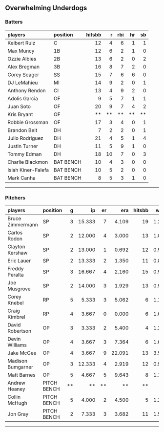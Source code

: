 ## Overwhelming Underdogs

### Batters

 
|players            |position  | hitsbb|  r| rbi| hr| sb| 
|:------------------|:---------|------:|--:|---:|--:|--:| 
|Keibert Ruiz       |C         |     12|  4|   6|  1|  1| 
|Max Muncy          |1B        |     12|  6|   2|  1|  0| 
|Ozzie Albies       |2B        |     13|  6|   2|  0|  2| 
|Alex Bregman       |3B        |     16|  8|   7|  2|  0| 
|Corey Seager       |SS        |     15|  7|   6|  6|  0| 
|DJ LeMahieu        |MI        |     14|  9|   2|  0|  1| 
|Anthony Rendon     |CI        |     13|  4|   9|  2|  0| 
|Adolis Garcia      |OF        |      9|  5|   7|  1|  1| 
|Juan Soto          |OF        |     20|  9|   7|  4|  2| 
|Kris Bryant        |OF        |     **| **|  **| **| **| 
|Robbie Grossman    |OF        |     17|  3|   4|  0|  1| 
|Brandon Belt       |DH        |      7|  2|   2|  0|  1| 
|Julio Rodriguez    |DH        |     21|  4|   5|  1|  4| 
|Justin Turner      |DH        |     11|  5|   9|  1|  0| 
|Tommy Edman        |DH        |     18| 10|   7|  0|  3| 
|Charlie Blackmon   |BAT BENCH |     10|  4|   3|  0|  0| 
|Isiah Kiner-Falefa |BAT BENCH |     10|  5|   2|  0|  0| 
|Mark Canha         |BAT BENCH |      8|  5|   3|  1|  0| 


* * *

### Pitchers

 
|players           |position    |  g|     ip| er|    era| hitsbb|  whip| so|  w| sv| 
|:-----------------|:-----------|--:|------:|--:|------:|------:|-----:|--:|--:|--:| 
|Bruce Zimmermann  |SP          |  3| 15.333|  7|  4.109|     19| 1.239| 14|  1|  0| 
|Carlos Rodon      |SP          |  2| 12.000|  4|  3.000|     13| 1.083| 15|  1|  0| 
|Clayton Kershaw   |SP          |  2| 13.000|  1|  0.692|     12| 0.923|  9|  1|  0| 
|Eric Lauer        |SP          |  2| 13.333|  2|  1.350|     11| 0.825| 19|  2|  0| 
|Freddy Peralta    |SP          |  3| 16.667|  4|  2.160|     15| 0.900| 22|  2|  0| 
|Joe Musgrove      |SP          |  2| 14.000|  3|  1.929|     13| 0.929| 16|  1|  0| 
|Corey Knebel      |RP          |  5|  5.333|  3|  5.062|      6| 1.125|  7|  0|  3| 
|Craig Kimbrel     |RP          |  4|  3.667|  0|  0.000|      6| 1.636|  3|  0|  2| 
|David Robertson   |OP          |  3|  3.333|  2|  5.400|      4| 1.200|  6|  0|  1| 
|Devin Williams    |OP          |  4|  3.667|  3|  7.364|      6| 1.636|  6|  0|  2| 
|Jake McGee        |OP          |  4|  3.667|  9| 22.091|     13| 3.545|  3|  0|  0| 
|Madison Bumgarner |OP          |  3| 12.333|  4|  2.919|     12| 0.973|  7|  2|  0| 
|Matt Barnes       |OP          |  5|  4.667|  5|  9.643|      8| 1.714|  4|  0|  0| 
|Andrew Heaney     |PITCH BENCH | **|     **| **|     **|     **|    **| **| **| **| 
|Collin McHugh     |PITCH BENCH |  5|  4.000|  2|  4.500|      5| 1.250|  5|  0|  0| 
|Jon Gray          |PITCH BENCH |  2|  7.333|  3|  3.682|     11| 1.500|  7|  0|  0| 


* * *


